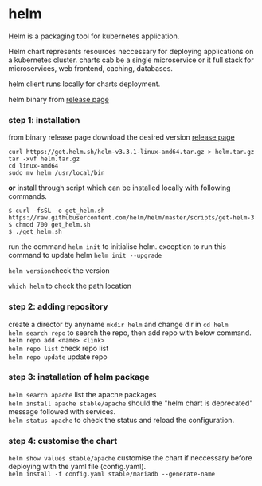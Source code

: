# helm


Helm is a packaging tool for kubernetes application.

Helm chart represents resources neccessary for deploying applications on a kubernetes cluster. charts cab be a single microservice or it full stack for microservices, web frontend, caching, databases.

helm client runs locally for charts deployment.

helm binary from [release page](https://github.com/helm/helm/releases)

### step 1: installation

from binary release page download the desired version [release page](https://github.com/helm/helm/releases)

```
curl https://get.helm.sh/helm-v3.3.1-linux-amd64.tar.gz > helm.tar.gz
tar -xvf helm.tar.gz
cd linux-amd64 
sudo mv helm /usr/local/bin
```

**or** install through script which can be installed locally with following commands.  

```
$ curl -fsSL -o get_helm.sh https://raw.githubusercontent.com/helm/helm/master/scripts/get-helm-3
$ chmod 700 get_helm.sh
$ ./get_helm.sh
```  

run the command `helm init` to initialise helm. exception to run this command to update helm `helm init --upgrade`   

`helm version`check the version   

`which helm` to check the path location   

### step 2: adding repository

create a director by anyname `mkdir helm` and change dir in `cd helm`  
`helm search repo` to search the repo, then add repo with below command.
`helm repo add <name> <link>`  
`helm repo list` check repo list  
`helm repo update` update repo  

### step 3: installation of helm package

`helm search apache` list the apache packages    
`helm install apache stable/apache` should the "helm chart is deprecated" message followed with services.   
`helm status apache` to check the status and reload the configuration.

### step 4: customise the chart
`helm show values stable/apache` customise the chart if neccessary before deploying with the yaml file (config.yaml).  
`helm install -f config.yaml stable/mariadb --generate-name`  




